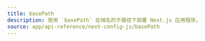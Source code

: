 ```yaml
---
title: basePath
description: 使用 `basePath` 在域名的子路径下部署 Next.js 应用程序。
source: app/api-reference/next-config-js/basePath
---
```

